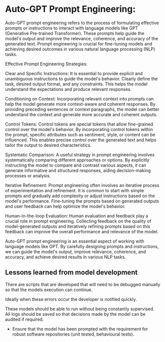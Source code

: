 # Auto-GPT Prompt Engineering:

Auto-GPT prompt engineering refers to the process of formulating effective prompts or instructions to interact with language models like GPT (Generative Pre-trained Transformer). These prompts help guide the model's output and improve the relevance, coherence, and accuracy of the generated text. Prompt engineering is crucial for fine-tuning models and achieving desired outcomes in various natural language processing (NLP) tasks.

Effective Prompt Engineering Strategies:

Clear and Specific Instructions: It is essential to provide explicit and unambiguous instructions to guide the model's behavior. Clearly define the task, desired output format, and any constraints. This helps the model understand the expectations and produce relevant responses.

Conditioning on Context: Incorporating relevant context into prompts can help the model generate more context-aware and coherent responses. By providing preceding sentences or context paragraphs, the model can better understand the context and generate more accurate and coherent outputs.

Control Tokens: Control tokens are special tokens that allow fine-grained control over the model's behavior. By incorporating control tokens within the prompt, specific attributes such as sentiment, style, or content can be influenced. This enables precise control over the generated text and helps tailor the output to desired characteristics.

Systematic Comparison: A useful strategy in prompt engineering involves systematically comparing different approaches or options. By explicitly instructing the model to compare and contrast various aspects, it can generate informative and structured responses, aiding decision-making processes or analysis.

Iterative Refinement: Prompt engineering often involves an iterative process of experimentation and refinement. It is common to start with simple prompts and gradually add complexity or adjust instructions based on the model's performance. Fine-tuning the prompts based on generated outputs and user feedback can help optimize the model's behavior.

Human-in-the-loop Evaluation: Human evaluation and feedback play a crucial role in prompt engineering. Collecting feedback on the quality of model-generated outputs and iteratively refining prompts based on this feedback can improve the overall performance and relevance of the model.

Auto-GPT prompt engineering is an essential aspect of working with language models like GPT. By carefully designing prompts and instructions, we can guide the model's output, improve relevance, coherence, and accuracy, and achieve desired results in various NLP tasks.


## Lessons learned from model development

There are scripts that are developed that will need to be debugged manually so that the models execution can continue. 

Ideally when these errors occur the developer is notified quickly. 

These models should be able to run without being constantly supervised. All logs should be saved so that decisions made by the model can be audited if required.

- Ensure that the model has been prompted with the requirement for robust software repositories (unit tested, behavioural tests).
